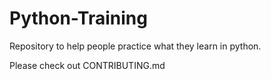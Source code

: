 # Python-Training
Repository to help people practice what they learn in python.


Please check out CONTRIBUTING.md
